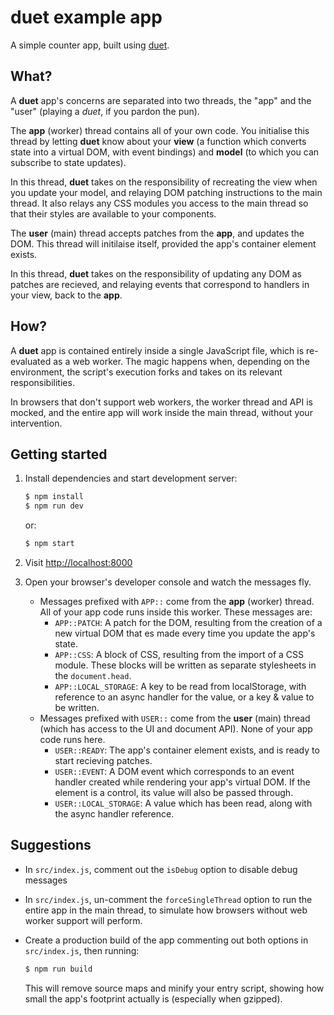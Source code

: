 # duet example app

A simple counter app, built using [duet](https://github.com/colingourlay/duet).

## What?

A **duet** app's concerns are separated into two threads, the "app" and the "user" (playing a *duet*, if you pardon the pun).

The **app** (worker) thread contains all of your own code. You initialise this thread by letting **duet** know about your **view** (a function which converts state into a virtual DOM, with event bindings) and **model** (to which you can subscribe to state updates).

In this thread, **duet** takes on the responsibility of recreating the view when you update your model, and relaying DOM patching instructions to the main thread. It also relays any CSS modules you access to the main thread so that their styles are available to your components.

The **user** (main) thread accepts patches from the **app**, and updates the DOM. This thread will initilaise itself, provided the app's container element exists.

In this thread, **duet** takes on the responsibility of updating any DOM as patches are recieved, and relaying events that correspond to handlers in your view, back to the **app**.

## How?

A **duet** app is contained entirely inside a single JavaScript file, which is re-evaluated as a web worker. The magic happens when, depending on the environment, the script's execution forks and takes on its relevant responsibilities.

In browsers that don't support web workers, the worker thread and API is mocked, and the entire app will work inside the main thread, without your intervention.

## Getting started

1. Install dependencies and start development server:

    ```sh
    $ npm install
    $ npm run dev
    ```

    or:

    ```sh
    $ npm start
    ```

2. Visit [http://localhost:8000](http://localhost:8000)

3. Open your browser's developer console and watch the messages fly.

    * Messages prefixed with `APP::` come from the **app** (worker) thread. All of your app code runs inside this worker. These messages are:
        * `APP::PATCH`: A patch for the DOM, resulting from the creation of a new virtual DOM that es made every time you update the app's state.
        * `APP::CSS`: A block of CSS, resulting from the import of a CSS module. These blocks will be written as separate stylesheets in the `document.head`.
        * `APP::LOCAL_STORAGE`: A key to be read from localStorage, with reference to an async handler for the value, or a key & value to be written.
    * Messages prefixed with `USER::` come from the **user** (main) thread (which has access to the UI and document API). None of your app code runs here.
        * `USER::READY`: The app's container element exists, and is ready to start recieving patches.
        * `USER::EVENT`: A DOM event which corresponds to an event handler created while rendering your app's virtual DOM. If the element is a control, its value will also be passed through.
        * `USER::LOCAL_STORAGE`: A value which has been read, along with the async handler reference.


## Suggestions

* In `src/index.js`, comment out the `isDebug` option to disable debug messages
* In `src/index.js`, un-comment the `forceSingleThread` option to run the entire app in the main thread, to simulate how browsers without web worker support will perform.
* Create a production build of the app commenting out both options in `src/index.js`, then running:

    ```sh
    $ npm run build
    ```

    This will remove source maps and minify your entry script, showing how small the app's footprint actually is (especially when gzipped).
